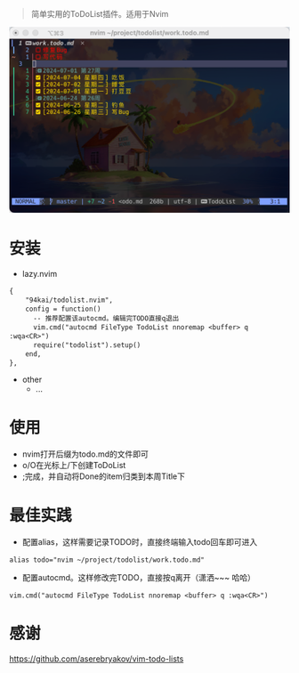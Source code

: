 > 简单实用的ToDoList插件。适用于Nvim

![image](./img/sample.png)
# 安装
- lazy.nvim
```
{
    "94kai/todolist.nvim",
    config = function()
      -- 推荐配置该autocmd。编辑完TODO直接q退出
      vim.cmd("autocmd FileType TodoList nnoremap <buffer> q :wqa<CR>")
      require("todolist").setup()
    end,
},
```
- other
	- ...
# 使用
- nvim打开后缀为todo.md的文件即可
- o/O在光标上/下创建ToDoList
- ;完成，并自动将Done的item归类到本周Title下
# 最佳实践
- 配置alias，这样需要记录TODO时，直接终端输入todo回车即可进入
```
alias todo="nvim ~/project/todolist/work.todo.md"
```
- 配置autocmd。这样修改完TODO，直接按q离开（潇洒~~~ 哈哈）
```
vim.cmd("autocmd FileType TodoList nnoremap <buffer> q :wqa<CR>")
```
# 感谢
https://github.com/aserebryakov/vim-todo-lists

